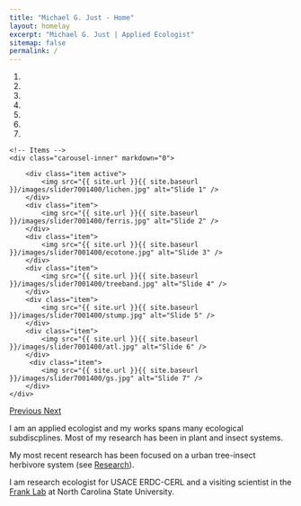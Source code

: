 ```yaml
---
title: "Michael G. Just - Home"
layout: homelay
excerpt: "Michael G. Just | Applied Ecologist"
sitemap: false
permalink: /
---
```



<div markdown="0" id="carousel" class="carousel slide" data-ride="carousel" data-interval="5000" data-pause="hover" >
    <!-- Menu -->
    <ol class="carousel-indicators">
        <li data-target="#carousel" data-slide-to="0" class="active"></li>
        <li data-target="#carousel" data-slide-to="1"></li>
        <li data-target="#carousel" data-slide-to="2"></li>
        <li data-target="#carousel" data-slide-to="3"></li>
        <li data-target="#carousel" data-slide-to="4"></li>
        <li data-target="#carousel" data-slide-to="5"></li>
        <li data-target="#carousel" data-slide-to="6"></li>
    </ol>

    <!-- Items -->
    <div class="carousel-inner" markdown="0">

        <div class="item active">
            <img src="{{ site.url }}{{ site.baseurl }}/images/slider7001400/lichen.jpg" alt="Slide 1" />
        </div>
        <div class="item">
            <img src="{{ site.url }}{{ site.baseurl }}/images/slider7001400/ferris.jpg" alt="Slide 2" />
        </div>
        <div class="item">
            <img src="{{ site.url }}{{ site.baseurl }}/images/slider7001400/ecotone.jpg" alt="Slide 3" />
        </div>
        <div class="item">
            <img src="{{ site.url }}{{ site.baseurl }}/images/slider7001400/treeband.jpg" alt="Slide 4" />
        </div>
        <div class="item">
            <img src="{{ site.url }}{{ site.baseurl }}/images/slider7001400/stump.jpg" alt="Slide 5" />
        </div>
        <div class="item">
            <img src="{{ site.url }}{{ site.baseurl }}/images/slider7001400/atl.jpg" alt="Slide 6" />
        </div>       
         <div class="item">
            <img src="{{ site.url }}{{ site.baseurl }}/images/slider7001400/gs.jpg" alt="Slide 7" />
        </div>
    </div>
  <a class="left carousel-control" href="#carousel" role="button" data-slide="prev">
    <span class="glyphicon glyphicon-chevron-left" aria-hidden="true"></span>
    <span class="sr-only">Previous</span>
  </a>
  <a class="right carousel-control" href="#carousel" role="button" data-slide="next">
    <span class="glyphicon glyphicon-chevron-right" aria-hidden="true"></span>
    <span class="sr-only">Next</span>
  </a>
</div>


I am an applied ecologist and my works spans many ecological subdiscplines. Most of my research has been in plant and insect systems.

My most recent research has been focused on a urban tree-insect herbivore system (see [Research](research)).

I am research ecologist for USACE ERDC-CERL and a visiting scientist in the [Frank Lab](http://ecoipm.org) at North Carolina State University.
